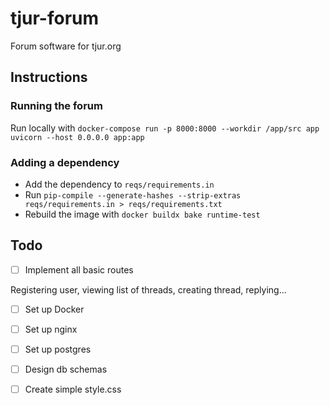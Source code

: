 # tjur-forum
Forum software for tjur.org

## Instructions

### Running the forum

Run locally with `docker-compose run -p 8000:8000 --workdir /app/src app uvicorn --host 0.0.0.0 app:app`

### Adding a dependency

* Add the dependency to `reqs/requirements.in`
* Run `pip-compile --generate-hashes --strip-extras reqs/requirements.in > reqs/requirements.txt`
* Rebuild the image with `docker buildx bake runtime-test`

## Todo

- [ ] Implement all basic routes

Registering user, viewing list of threads, creating thread, replying...

- [ ] Set up Docker

- [ ] Set up nginx

- [ ] Set up postgres

- [ ] Design db schemas

- [ ] Create simple style.css
